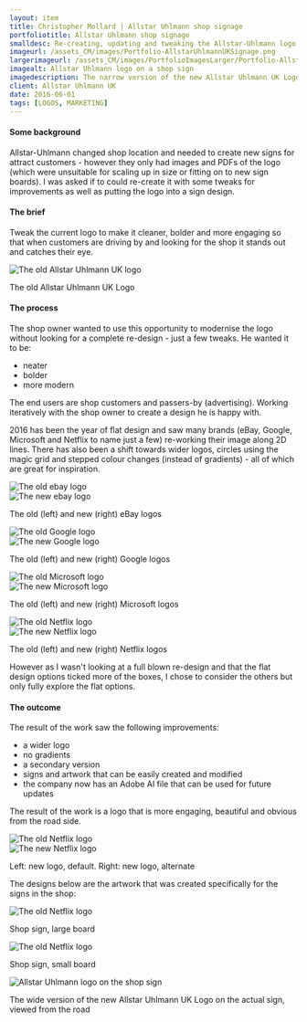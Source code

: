 ```yaml
---
layout: item
title: Christopher Mollard | Allstar Uhlmann shop signage
portfoliotitle: Allstar Uhlmann shop signage
smalldesc: Re-creating, updating and tweaking the Allstar-Uhlmann logo for new shops
imageurl: /assets_CM/images/Portfolio-AllstarUhlmannUKSignage.png
largerimageurl: /assets_CM/images/PortfolioImagesLarger/Portfolio-AllstarUhlmannUKSignage.png
imagealt: Allstar Uhlmann logo on a shop sign
imagedescription: The narrow version of the new Allstar Uhlmann UK Logo mocked up on a shop sign
client: Allstar Uhlmann UK
date: 2016-06-01
tags: [LOGOS, MARKETING]
---
```

<h4>Some background</h4>
<p>
Allstar-Uhlmann changed shop location and needed to create new signs for attract customers - however they only had images and PDFs of the logo (which were unsuitable for scaling up in size or fitting on to new sign boards). I was asked if to could re-create it with some tweaks for improvements as well as putting the logo into a sign design.
</p>

<h4>The brief</h4>

<p>
Tweak the current logo to make it cleaner, bolder and more engaging so that when customers are driving by and looking for the shop it stands out and catches their eye.
</p>
<div class="col-md-12 col-sm-6 col-xs-12">
<img src="/assets_CM/images/AllUhlold.jpg" class="img-responsive" alt="The old Allstar Uhlmann UK logo">
<p class="imgCaption">The old Allstar Uhlmann UK Logo</p>
<div class="dividewhite2"></div>
</div>
<h4>The process</h4>
<p>

The shop owner wanted to use this opportunity to modernise the logo without looking for a complete re-design - just a few tweaks. He wanted it to be:
</p>
<ul>
<li>neater</li>
<li>bolder</li>
<li>more modern</li>
</ul>
<p>
The end users are shop customers and passers-by (advertising). Working iteratively with the shop owner to create a design he is happy with.</p>

<p>2016 has been the year of flat design and saw many brands (eBay, Google, Microsoft and Netflix to name just a few) re-working their image along 2D lines. There has also been a shift towards wider logos, circles using the magic grid and stepped colour changes (instead of gradients) - all of which are great for inspiration. </p>

<div class="row">
<div class="col-md-6 col-sm-6 col-xs-12">
<img src="/assets_CM/images/ebay_old_logo.jpg" class="img-responsive" alt="The old ebay logo">
<div class="dividewhite2"></div>
</div>
<div class="col-md-6 col-sm-6 col-xs-12">
<img src="/assets_CM/images/EBay_logo.png" class="img-responsive" alt="The new ebay logo">
<div class="dividewhite2"></div>
</div>
<p class="imgCaption">The old (left) and new (right) eBay logos</p>
</div>
<div class="row">
<div class="col-md-6 col-sm-6 col-xs-12">
<img src="/assets_CM/images/Google%20old.png" class="img-responsive" alt="The old Google logo">
<div class="dividewhite2"></div>
</div>
<div class="col-md-6 col-sm-6 col-xs-12">
<img src="/assets_CM/images/Google%20new.png" class="img-responsive" alt="The new Google logo">
<div class="dividewhite2"></div>

</div>
<p class="imgCaption">The old (left) and new (right) Google logos</p>
</div>
<div class="row">
<div class="col-md-6 col-sm-6 col-xs-12">
<img src="/assets_CM/images/Microsoft,+old.png" class="img-responsive" alt="The old Microsoft logo">
<div class="dividewhite2"></div>
</div>
<div class="col-md-6 col-sm-6 col-xs-12">
<img src="/assets_CM/images/Microsoft,+new.jpg" class="img-responsive" alt="The new Microsoft logo">
<div class="dividewhite2"></div>
</div>
<p class="imgCaption">The old (left) and new (right) Microsoft logos</p>

</div>
<div class="row">
<div class="col-md-6 col-sm-6 col-xs-12">
<img src="/assets_CM/images/Netflix,+old.png" class="img-responsive" alt="The old Netflix logo">
<div class="dividewhite2"></div>
</div>
<div class="col-md-6 col-sm-6 col-xs-12">
<img src="/assets_CM/images/Netflix,+new.png" class="img-responsive" alt="The new Netflix logo">
<div class="dividewhite2"></div>
</div>
<p class="imgCaption">The old (left) and new (right) Netflix logos</p>
</div>
<p>However as I wasn't looking at a full blown re-design and that the flat design options ticked more of the boxes, I chose to consider the others but only fully explore the flat options.</p>
<h4>The outcome</h4>
<p>The result of the work saw the following improvements:</p>
<ul>
<li>a wider logo</li>
<li>no gradients</li>
<li>a secondary version</li>
<li>signs and artwork that can be easily created and modified</li>
<li>the company now has an Adobe AI file that can be used for future updates</li>
</ul>
<p>The result of the work is a logo that is more engaging, beautiful and obvious from the road side. </p>
<div class="row">
<div class="col-md-6 col-sm-6 col-xs-12">
<img src="/assets_CM/images/Allstar-Uhlmann-logo-CM.png" class="img-responsive" alt="The old Netflix logo">
<div class="dividewhite2"></div>
</div>
<div class="col-md-6 col-sm-6 col-xs-12">
<img src="/assets_CM/images/Allstar-Uhlmann-logo-alt-CM.png" class="img-responsive" alt="The new Netflix logo">
<div class="dividewhite2"></div>
</div>
<p class="imgCaption">Left: new logo, default. Right: new logo, alternate</p>
</div>
<p>The designs below are the artwork that was created specifically for the signs in the shop:</p>
<div class="col-md-12 col-sm-6 col-xs-12">
<img src="/assets_CM/images/AllUllboard.png" class="img-responsive" alt="The old Netflix logo">
<p class="imgCaption">Shop sign, large board</p>
<div class="dividewhite2"></div>
</div>
<div class="col-md-12 col-sm-6 col-xs-12">
<img src="/assets_CM/images/AllUllwideboard.jpeg" class="img-responsive" alt="The old Netflix logo">
<p class="imgCaption">Shop sign, small board</p>
<div class="dividewhite2"></div>
</div>
<div class="col-md-12 col-sm-6 col-xs-12">
<img src="/assets_CM/images/Allstar%20signage.jpg" class="img-responsive" alt="Allstar Uhlmann logo on the shop sign">
<p class="imgCaption">The wide version of the new Allstar Uhlmann UK Logo on the actual sign, viewed from the road</p>
</div>